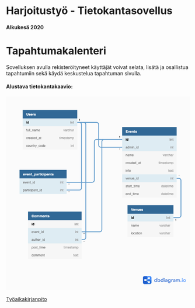 # Harjoitustyö - Tietokantasovellus

#### Alkukesä 2020

# Tapahtumakalenteri

Sovelluksen avulla rekisteröityneet käyttäjät voivat selata, lisätä ja osallistua tapahtumiin sekä käydä keskustelua tapahtuman sivulla.

#### Alustava tietokantakaavio:

![kaavio](documentation/tietokantakaavio.png)

[Työaikakirjanpito](documentation/tyoaikakirjanpito.md)

